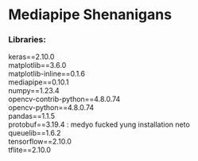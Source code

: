 # Mediapipe Shenanigans

### Libraries:

keras==2.10.0 <br/>
matplotlib==3.6.0 <br/>
matplotlib-inline==0.1.6 <br/>
mediapipe==0.10.1 <br/>
numpy==1.23.4 <br/>
opencv-contrib-python==4.8.0.74 <br/>
opencv-python==4.8.0.74 <br/>
pandas==1.1.5 <br/>
protobuf==3.19.4 : medyo fucked yung installation neto <br/>
queuelib==1.6.2 <br/>
tensorflow==2.10.0 <br/>
tflite==2.10.0 <br/>
